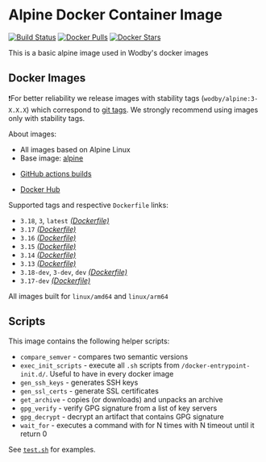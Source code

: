 # Alpine Docker Container Image

[![Build Status](https://github.com/wodby/alpine/workflows/Build%20docker%20image/badge.svg)](https://github.com/wodby/alpine/actions)
[![Docker Pulls](https://img.shields.io/docker/pulls/wodby/alpine.svg)](https://hub.docker.com/r/wodby/alpine)
[![Docker Stars](https://img.shields.io/docker/stars/wodby/alpine.svg)](https://hub.docker.com/r/wodby/alpine)

This is a basic alpine image used in Wodby's docker images

## Docker Images

❗For better reliability we release images with stability tags (`wodby/alpine:3-X.X.X`) which correspond to [git tags](https://github.com/wodby/alpine/releases). We strongly recommend using images only with stability tags. 

About images:

* All images based on Alpine Linux
* Base image: [alpine](https://hub.docker.com/r/_/alpine)
- [GitHub actions builds](https://github.com/wodby/alpine/actions) 
* [Docker Hub](https://hub.docker.com/r/wodby/alpine) 

[_(Dockerfile)_]: https://github.com/wodby/alpine/tree/master/Dockerfile

Supported tags and respective `Dockerfile` links:

* `3.18`, `3`, `latest` [_(Dockerfile)_]
* `3.17` [_(Dockerfile)_]
* `3.16` [_(Dockerfile)_]
* `3.15` [_(Dockerfile)_]
* `3.14` [_(Dockerfile)_]
* `3.13` [_(Dockerfile)_]
* `3.18-dev`, `3-dev`, `dev` [_(Dockerfile)_]
* `3.17-dev` [_(Dockerfile)_]

All images built for `linux/amd64` and `linux/arm64`

## Scripts

This image contains the following helper scripts:

* `compare_semver` - compares two semantic versions
* `exec_init_scripts` - execute all `.sh` scripts from `/docker-entrypoint-init.d/`. Useful to have in every docker image
* `gen_ssh_keys` - generates SSH keys
* `gen_ssl_certs` - generate SSL certificates
* `get_archive` - copies (or downloads) and unpacks an archive
* `gpg_verify` - verify GPG signature from a list of key servers
* `gpg_decrypt` - decrypt an artifact that contains GPG signature
* `wait_for` - executes a command with for N times with N timeout until it return 0

See [`test.sh`](https://github.com/wodby/alpine/blob/master/test.sh) for examples.